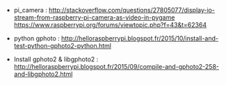 - pi_camera :
http://stackoverflow.com/questions/27805077/display-io-stream-from-raspberry-pi-camera-as-video-in-pygame
https://www.raspberrypi.org/forums/viewtopic.php?f=43&t=62364

- python gphoto :
http://helloraspberrypi.blogspot.fr/2015/10/install-and-test-python-gphoto2-python.html

- Install gphoto2 & libgphoto2 :
http://helloraspberrypi.blogspot.fr/2015/09/compile-and-gphoto2-258-and-libgphoto2.html
